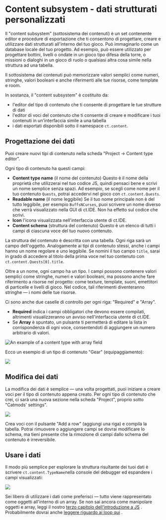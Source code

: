 # Content subsystem - dati strutturati personalizzati

Il "content subsystem" (sottosistema dei contenuti) è un set contenente editor e procedure di esportazione che ti consentono di progettare, creare e utilizzare dati  strutturati all'interno del tuo gioco. Può immaginarlo come un database locale del tuo progetto. Ad esempio, può essere utilizzato per progettare bottini, livelli o ondate in un gioco tipo difesa della torre, o missioni o dialoghi in un gioco di ruolo o qualsiasi altra cosa simile nella struttura ad una tabella.

Il sottosistema dei contenuti può memorizzare valori semplici come numeri,  stringhe, valori booleani e anche riferimenti alle tue risorse, come template e room.

In sostanza, il "content subsystem" è costituito da:

* l'editor del tipo di contenuto che ti consente di progettare le tue strutture di dati
* l'editor di voci del contenuto che ti consente di creare e modificare i  tuoi contenuti in un'interfaccia simile a una tabella
* i dati esportati disponibili sotto il namespace `ct.content`.

## Progettazione dei dati

Puoi creare nuovi tipi di contenuto nella scheda "Project -> Content type editor".

Ogni tipo di contenuto ha questi campi:

* **Content type name** (il nome del contenuto) Questo è il nome della proprietà che utilizzerai nel tuo codice JS, quindi pensaci bene e scrivi un nome semplice senza spazi. Ad esempio, se scegli come nome per il tuo contenuto `Quests`, potrai accedervi nel gioco con `ct.content.Quests`.
* **Readable name** (il nome leggibile) Se il tuo nome principale non è del tutto leggibile, per esempio `BuffsNCurses`, puoi scrivere un nome diverso che verrà visualizzato nella GUI di ct.IDE. Non ha effetto sul codice che scrivi.
* **Icon** l'icona visualizzata nell'interfaccia utente di ct.IDE.
* **Content schema** (struttura del contenuto) Questo è un elenco di tutti i campi di ciascuna voce del tuo nuovo contenuto.

La struttura del contenuto è descritta con una tabella. Ogni riga sarà un campo dell'oggetto. Analogamente ai tipi di contenuto stessi, anche i campi hanno un nome regolare e uno leggibile. Se nomini il tuo campo `title`, sarai in grado di accedere al titolo della prima voce nel tuo contenuto con `ct.content.Quests[0].title`.

Oltre a un nome, ogni campo ha un tipo. I campi possono contenere valori semplici come stringhe, numeri e valori booleani, ma possono anche fare riferimento a risorse nel progetto: come texture, template, suoni, emettitori di particelle e livelli di gioco. Nel codice, tali riferimenti diventeranno stringhe — i nomi delle tue risorse.

Ci sono anche due caselle di controllo per ogni riga: "Required" e "Array".

* **Required** indica i campi obbligatori che devono essere compilati, altrimenti visualizzeranno un avviso nell'interfaccia utente di ct.IDE.
* Se **Array** è spuntato, un pulsante ti permetterà di editare la lista in corrispondenza di ogni voce, consentendoti di aggiungere un numero arbitrario di valori.

![An example of a content type with array field](../images/contentEditor_Arrays.png)

Ecco un esempio di un tipo di contenuto "Gear" (equipaggiamento):

![](../images/contentEditor_SchemaExample.png)

## Modifica dei dati

La modifica dei dati è semplice — una volta progettati, puoi iniziare a creare voci per il tipo di contenuto appena creato. Per ogni tipo di contenuto che crei, ci sarà una nuova sezione nella scheda "Project", proprio sotto "Catmods' settings".

![](../images/contentEditor_Tabs.png)

Crea voci con il pulsante "Add a row" (aggiungi una riga) e compila la tabella. Potrai rimuovere o aggiungere campi se dovrai modificare lo schema, ma tieni presente che la rimozione di campi dallo schema del contenuto è irreversibile.

## Usare i dati

Il modo più semplice per esplorare la struttura risultante dei tuoi dati è scrivere `ct.content.TypeName`nella console del debugger ed espandere i campi visualizzati:

![](../images/contentEditor_Inspect.png)

Sei libero di utilizzare i dati come preferisci — tutto viene rappresentato come oggetti all'interno di un array. Se non sai ancora come manipolare oggetti e array, leggi il nostro [terzo capitolo dell'introduzione a JS](jsintro_pt3.html) . Probabilmente dovrai anche [leggere riguardo ai loop qui](jsintro_pt2.html) .
